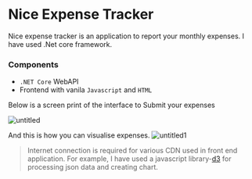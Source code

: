 # Nice Expense Tracker

Nice expense tracker is an application to report your monthly expenses.
I have used .Net core framework.

### Components

* `.NET Core` WebAPI
* Frontend with vanila `Javascript` and `HTML`

Below is a screen print of the interface to Submit your expenses

![untitled](https://user-images.githubusercontent.com/20701328/42354484-6e16faee-80c7-11e8-99d6-57e6139bfb8b.png)


And this is how you can visualise expenses.
![untitled1](https://user-images.githubusercontent.com/20701328/42354500-8e67517c-80c7-11e8-9649-333108f00c22.png)


> Internet connection is required for various CDN used in front end application. For example, I have used a javascript library-[d3](https://d3js.org/) for processing json data and creating chart.
